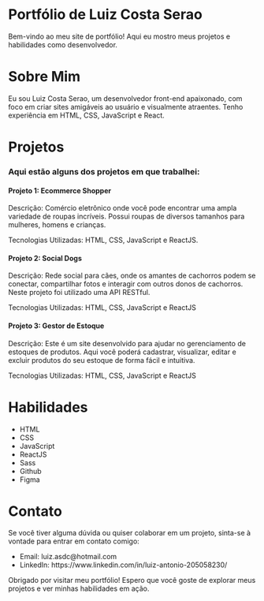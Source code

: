<h1>Portfólio de Luiz Costa Serao</h1>
<p>Bem-vindo ao meu site de portfólio! Aqui eu mostro meus projetos e habilidades como desenvolvedor.</p>

<h1>Sobre Mim</h1>
<p>Eu sou Luiz Costa Serao, um desenvolvedor front-end apaixonado, com foco em criar sites amigáveis ​​ao usuário e visualmente atraentes. Tenho experiência em HTML, CSS, JavaScript e React.</p>

<h1>Projetos</h1>
<h3>Aqui estão alguns dos projetos em que trabalhei:</h3>

<h4>Projeto 1: Ecommerce Shopper</h4>

<p>Descrição: Comércio eletrônico onde você pode encontrar uma ampla variedade de roupas incríveis. Possui roupas de diversos tamanhos para mulheres, homens e crianças.</p>
<p>Tecnologias Utilizadas: HTML, CSS, JavaScript e ReactJS.</p>

<h4>Projeto 2: Social Dogs</h4>

<p>Descrição: Rede social para cães, onde os amantes de cachorros podem se conectar, compartilhar fotos e interagir com outros donos de cachorros. Neste projeto foi utilizado uma API RESTful.</p>
<p>Tecnologias Utilizadas: HTML, CSS, JavaScript e ReactJS</p>

<h4>Projeto 3: Gestor de Estoque</h4>

<p>Descrição: Este é um site desenvolvido para ajudar no gerenciamento de estoques de produtos. Aqui você poderá cadastrar, visualizar, editar e excluir produtos do seu estoque de forma fácil e intuitiva.</p>
<p>Tecnologias Utilizadas: HTML, CSS, JavaScript e ReactJS</p>

<h1>Habilidades</h1>
<ul>
  <li>HTML</li>
  <li>CSS</li>
  <li>JavaScript</li>
  <li>ReactJS</li>
  <li>Sass</li>
  <li>Github</li>
  <li>Figma</li>
</ul>

<h1>Contato</h1>
<p>Se você tiver alguma dúvida ou quiser colaborar em um projeto, sinta-se à vontade para entrar em contato comigo:</p>
<ul>
  <li>Email: luiz.asdc@hotmail.com</li>
  <li><a target="__blank" href="https://www.linkedin.com/in/luiz-antonio-205058230/"></a>LinkedIn: https://www.linkedin.com/in/luiz-antonio-205058230/</li>
</ul>

<p>Obrigado por visitar meu portfólio! Espero que você goste de explorar meus projetos e ver minhas habilidades em ação.</p>
